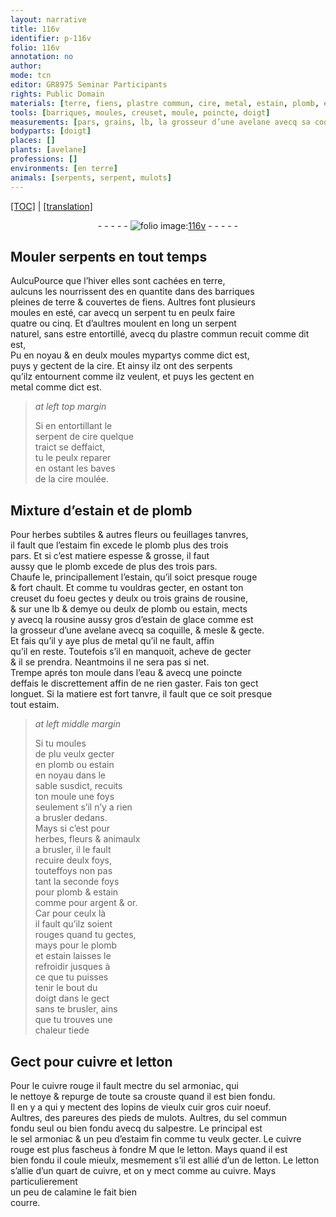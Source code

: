 ```yaml
---
layout: narrative
title: 116v
identifier: p-116v
folio: 116v
annotation: no
author:
mode: tcn
editor: GR8975 Seminar Participants
rights: Public Domain
materials: [terre, fiens, plastre commun, cire, metal, estain, plomb, estaim fin, rousine, estain de glace, eau, estaim., argent, or, cuivre, letton, cuivre rouge, sel armoniac, vieulx cuir, cuir noeuf, pareures des pieds de mulots, sel commun, salpestre, calamine]
tools: [barriques, moules, creuset, moule, poincte, doigt]
measurements: [pars, grains, lb, la grosseur d’une avelane avecq sa coquille, jusques à ce que tu puisses tenir le bout du doigt dans le gect sans te brusler, quart]
bodyparts: [doigt]
places: []
plants: [avelane]
professions: []
environments: [en terre]
animals: [serpents, serpent, mulots]
---
```


<p><a href="{{ site.baseurl }}/normalized/">[TOC]</a> | <a href="{{ site.baseurl }}/texts/p-116v_tl/" target="_blank">[translation]</a></p><div class="folio" align="center">- - - - - <a href="http://gallica.bnf.fr/ark:/12148/btv1b10500001g/f238.image" target="_blank"><img src="https://cu-mkp.github.io/2017-workshop-edition/assets/photo-icon.png" alt="folio image: " style="display:inline-block; margin-bottom:-3px;"/>116v</a> - - - - - </div>  
  

## Mouler <span class="al">serpents</span> <span class="tmp">en tout temps</span>

 
<span class="del">Aulcu</span>Pource que l’<span class="tmp">hiver</span> elles sont cachées <span class="env">en terre</span>,<br/> aulcuns les nourrissent <span class="del">des</span> en quantite dans des <span class="tl">barriques</span><br/> pleines de <span class="m">terre</span> & couvertes de <span class="m">fiens</span>. Aultres font plusieurs<br/> <span class="tl">moules</span> <span class="tmp">en esté</span>, car avecq un <span class="al">serpent</span> tu en peulx faire<br/> quatre ou cinq. Et d’aultres moulent en long un <span class="al">serpent</span><br/> naturel, sans estre entortillé, avecq du <span class="m">plastre commun</span> <span class="add">recuit co<span class="exp">mm</span>e dit est</span>,<br/> <span class="del">Pu</span> en noyau & en deulx <span class="tl">moules</span> mypartys co<span class="exp">mm</span>e dict est,<br/> puys y gectent de la <span class="m">cire</span>. Et ainsy ilz ont des <span class="al">serpents</span><br/> qu’ilz entournent co<span class="exp">mm</span>e ilz veulent, et puys les gectent en<br/> <span class="m">metal</span> co<span class="exp">mm</span>e dict est.
 
> *at left top margin*
> 
> 
>   Si en entortillant le<br/> <span class="al">serpent</span> de <span class="m">cire</span> quelque<br/> traict se deffaict,<br/> tu le peulx reparer<br/> en ostant les baves<br/> de la <span class="m">cire</span> moulée.
 
 
  

## Mixture d’<span class="m">estain</span> et de <span class="m">plomb</span>

 
Pour herbes subtiles & autres fleurs ou feuillages tanvres,<br/> il fault que l’<span class="m">estaim fin</span> excede le <span class="m">plomb</span> plus des trois<br/> <span class="ms">pars</span>. Et si c’est matiere espesse & grosse, il faut<br/> aussy que le <span class="m">plomb</span> excede de plus des trois <span class="ms">pars</span>.<br/> Chaufe le, principallem<span class="exp">ent</span> l’<span class="m">estain</span>, qu’il soict presque rouge<br/> & fort chault. Et co<span class="exp">mm</span>e tu vouldras gecter, en ostant ton<br/> <span class="tl">creuset</span> du foeu gectes y deulx ou trois <span class="ms">grains</span> de <span class="m">rousine</span>,<br/> & sur une <span class="ms">lb</span> & demye ou deulx de <span class="m">plomb</span> ou <span class="m">estain</span>, mects<br/> y avecq la <span class="m">rousine</span> aussy gros d’<span class="m">estain de glace</span> comme est<br/> <span class="ms">la grosseur d’une <span class="pa">avelane</span> avecq sa coquille</span>, & mesle & gecte.<br/> Et fais qu’il y aye plus de <span class="m">metal</span> qu’il ne fault, affin<br/> qu’il en reste. Toutefois s’il en manquoit, acheve de gecter<br/> & il se prendra. Neantmoins il ne sera pas si net.<br/> Trempe aprés ton <span class="tl">moule</span> dans l’<span class="m">eau</span> & avecq une <span class="tl">poincte</span><br/> deffais le discrettem<span class="exp">ent</span> affin de ne rien gaster. Fais ton gect<br/> longuet. Si la matiere est fort tanvre, il fault que ce soit presque<br/> tout <span class="m">estaim.</span>
 
> *at left middle margin*
> 
> 
>   Si tu <span class="del">moules<br/> de plu</span> veulx gecter<br/> <span class="del">en</span> <span class="m">plomb</span> ou <span class="m">estain</span><br/> en noyau dans le<br/> sable susdict, recuits<br/> ton <span class="tl">moule</span> une foys<br/> seulem<span class="exp">ent</span> s’il n’y a rien<br/> a brusler dedans.<br/> Mays si c’est pour<br/> herbes, fleurs & animaulx<br/> a brusler, il le fault<br/> recuire deulx foys,<br/> touteffoys non pas<br/> tant la seconde foys<br/> pour <span class="m">plomb</span> & <span class="m">estain</span><br/> comme pour <span class="m">argent</span> & <span class="m">or</span>.<br/> Car pour ceulx là<br/> il fault qu’ilz soient<br/> rouges quand tu gectes,<br/> mays pour le <span class="m">plomb</span><br/> et <span class="m">estain</span> laisses le<br/> refroidir <span class="ms">jusques à<br/> ce que tu puisses<br/> tenir le bout du<br/> <span class="tl"><span class="bp">doigt</span></span> dans le gect<br/> <span class="sn">sans te brusler</span></span>, ains<br/> que tu trouves une<br/> chaleur tiede
 
 
  

## Gect pour <span class="m">cuivre</span> et <span class="m">letton</span>

 
Pour le <span class="m">cuivre rouge</span> il fault mectre du <span class="m">sel armoniac</span>, qui<br/> le nettoye & repurge de toute sa crouste quand il est bien fondu.<br/> Il en y a qui y mectent des lopins de <span class="del"><span class="m">vieulx cuir</span></span> gros <span class="m">cuir noeuf</span>.<br/> Aultres, des <span class="m">pareures des pieds de <span class="al">mulots</span></span>. Aultres, du <span class="m">sel commu<span class="exp">n</span></span><br/> fondu seul ou bien fondu avecq du <span class="m">salpestre</span>. Le principal est<br/> le <span class="m">sel armoniac</span> & un peu d’<span class="m">estaim fin</span> co<span class="exp">mm</span>e tu veulx gecter. Le <span class="m">cuivre<br/> rouge</span> est plus fascheus à fondre <span class="del">M</span> que le <span class="m">letton</span>. Mays qua<span class="exp">n</span>d il est<br/> bien fondu il coule mieulx, mesmement s’il est allié <span class="del">d’un</span> de <span class="m">letton</span>. Le <span class="m">letton</span><br/> s’allie d’un <span class="ms">quart</span> de <span class="m">cuivre</span>, et on y mect co<span class="exp">mm</span>e au <span class="m">cuivre</span>. Mays particulierem<span class="exp">ent</span><br/> un peu de <span class="m">calamine</span> le fait bien<br/> courre.
 
